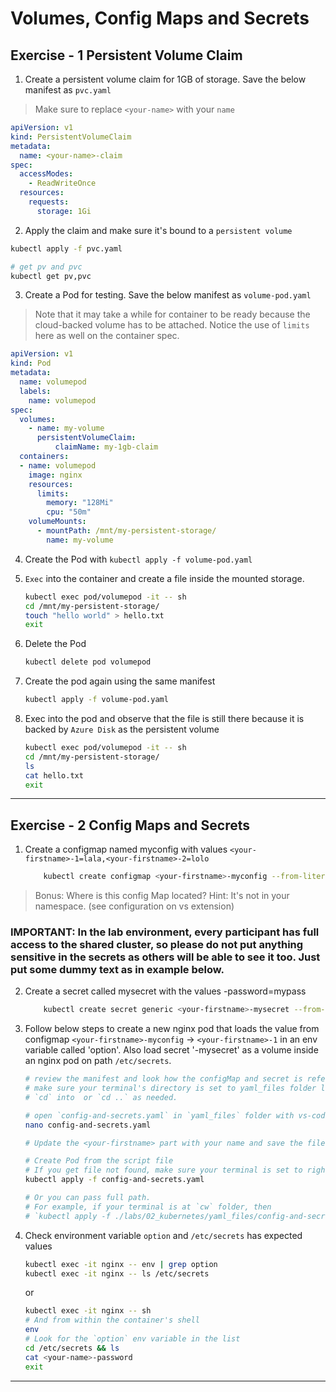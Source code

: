 # Volumes, Config Maps and Secrets

## Exercise - 1 Persistent Volume Claim

1. Create a persistent volume claim for 1GB of storage. Save the below manifest as `pvc.yaml`

> Make sure to replace `<your-name>` with your `name`
```yaml
apiVersion: v1
kind: PersistentVolumeClaim
metadata:
  name: <your-name>-claim
spec:
  accessModes:
    - ReadWriteOnce 
  resources:
    requests:
      storage: 1Gi
```

2. Apply the claim and make sure it's bound to a `persistent volume`

```bash
kubectl apply -f pvc.yaml

# get pv and pvc
kubectl get pv,pvc
```

3. Create a Pod for testing. Save the below manifest as `volume-pod.yaml`

>Note that it may take a while for container to be ready because the cloud-backed volume has to be attached. Notice the use of `limits` here as well on the container spec.

```yaml
apiVersion: v1
kind: Pod
metadata:
  name: volumepod
  labels:
    name: volumepod
spec:
  volumes:
    - name: my-volume               
      persistentVolumeClaim:
          claimName: my-1gb-claim
  containers:
  - name: volumepod
    image: nginx
    resources:
      limits:
        memory: "128Mi"
        cpu: "50m"    
    volumeMounts:
      - mountPath: /mnt/my-persistent-storage/
        name: my-volume
```

4. Create the Pod with `kubectl apply -f volume-pod.yaml`

5. `Exec` into the container and create a file inside the mounted storage.

    ```bash
    kubectl exec pod/volumepod -it -- sh
    cd /mnt/my-persistent-storage/
    touch "hello world" > hello.txt
    exit
    ```
    
6. Delete the Pod

    ```bash
    kubectl delete pod volumepod
    ```

7. Create the pod again using the same manifest

    ```bash
    kubectl apply -f volume-pod.yaml
    ```
8. Exec into the pod and observe that the file is still there because it is backed by `Azure Disk` as the persistent volume

    ```bash
    kubectl exec pod/volumepod -it -- sh
    cd /mnt/my-persistent-storage/
    ls
    cat hello.txt
    exit
    ```
---

## Exercise - 2 Config Maps and Secrets

1. Create a configmap named myconfig with values `<your-firstname>-1=lala,<your-firstname>-2=lolo`

    ```bash
        kubectl create configmap <your-firstname>-myconfig --from-literal=<your-firstname>-1=lala --from-literal=<your-firstname>-2=lolo
    ```

>Bonus: Where is this config Map located? Hint: It's not in your namespace. (see configuration on vs extension)

### IMPORTANT: In the lab environment, every participant has full access to the shared cluster, so please do not put anything sensitive in the secrets as others will be able to see it too. Just put some dummy text as in example below.


2. Create a secret called mysecret with the values <your-firstname>-password=mypass

    ```bash
        kubectl create secret generic <your-firstname>-mysecret --from-literal=<your-firstname>-password=mypass
    ```

3. Follow below steps to create a new nginx pod that loads the value from configmap ```<your-firstname>-myconfig``` ->  ```<your-firstname>-1``` in an env variable called 'option'. Also load secret '<your-firstname>-mysecret' as a volume inside an nginx pod on path ```/etc/secrets```.

    ```bash
    # review the manifest and look how the configMap and secret is referenced    
    # make sure your terminal's directory is set to yaml_files folder located in 02_kubernetes folder of the repo. 
    # `cd` into  or `cd ..` as needed. 

    # open `config-and-secrets.yaml` in `yaml_files` folder with vs-code or with nano   
    nano config-and-secrets.yaml
    
    # Update the <your-firstname> part with your name and save the file

    # Create Pod from the script file
    # If you get file not found, make sure your terminal is set to right directory.    
    kubectl apply -f config-and-secrets.yaml

    # Or you can pass full path. 
    # For example, if your terminal is at `cw` folder, then 
    # `kubectl apply -f ./labs/02_kubernetes/yaml_files/config-and-secrets.yaml`
    ```

4. Check environment variable ```option``` and ```/etc/secrets``` has expected values

    ```bash
    kubectl exec -it nginx -- env | grep option
    kubectl exec -it nginx -- ls /etc/secrets
    ```
    or 

    ```bash
    kubectl exec -it nginx -- sh
    # And from within the container's shell
    env 
    # Look for the `option` env variable in the list
    cd /etc/secrets && ls
    cat <your-name>-password
    exit

---


